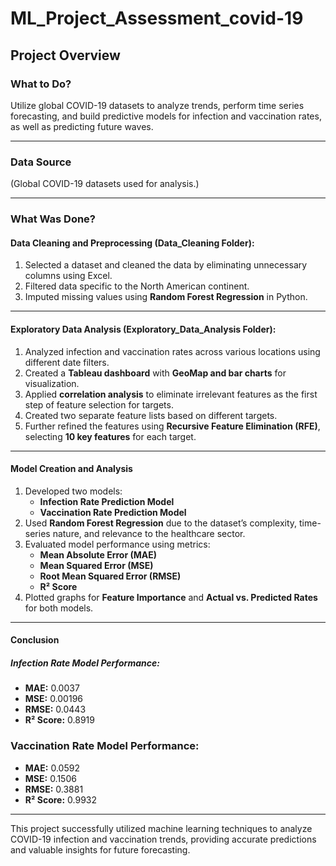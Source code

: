 # ML_Project_Assessment_covid-19
  ## **Project Overview**

### **What to Do?**
Utilize global COVID-19 datasets to analyze trends, perform time series forecasting, and build predictive models for infection and vaccination rates, as well as predicting future waves.

---

### **Data Source**
(Global COVID-19 datasets used for analysis.)

---

### **What Was Done?**

#### **Data Cleaning and Preprocessing (Data_Cleaning Folder):**
1. Selected a dataset and cleaned the data by eliminating unnecessary columns using Excel.
2. Filtered data specific to the North American continent.
3. Imputed missing values using **Random Forest Regression** in Python.

---

#### **Exploratory Data Analysis (Exploratory_Data_Analysis Folder):**
1. Analyzed infection and vaccination rates across various locations using different date filters.
2. Created a **Tableau dashboard** with **GeoMap and bar charts** for visualization.
3. Applied **correlation analysis** to eliminate irrelevant features as the first step of feature selection for targets.
4. Created two separate feature lists based on different targets.
5. Further refined the features using **Recursive Feature Elimination (RFE)**, selecting **10 key features** for each target.

---

#### **Model Creation and Analysis**
1. Developed two models:
   - **Infection Rate Prediction Model**
   - **Vaccination Rate Prediction Model**
2. Used **Random Forest Regression** due to the dataset’s complexity, time-series nature, and relevance to the healthcare sector.
3. Evaluated model performance using metrics:
   - **Mean Absolute Error (MAE)**
   - **Mean Squared Error (MSE)**
   - **Root Mean Squared Error (RMSE)**
   - **R² Score**
4. Plotted graphs for **Feature Importance** and **Actual vs. Predicted Rates** for both models.

---

#### **Conclusion**

##### **Infection Rate Model Performance:**
- **MAE:** 0.0037  
- **MSE:** 0.00196  
- **RMSE:** 0.0443  
- **R² Score:** 0.8919  

### **Vaccination Rate Model Performance:**
- **MAE:** 0.0592  
- **MSE:** 0.1506  
- **RMSE:** 0.3881  
- **R² Score:** 0.9932  

---

This project successfully utilized machine learning techniques to analyze COVID-19 infection and vaccination trends, providing accurate predictions and valuable insights for future forecasting.


